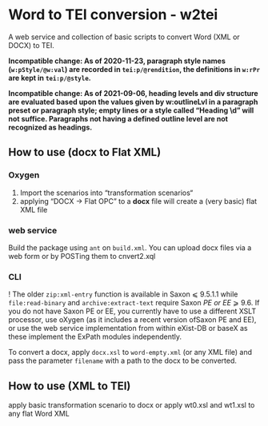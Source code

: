 # Word to TEI conversion - w2tei

A web service and collection of basic scripts to convert Word (XML or DOCX) to TEI.

**Incompatible change: As of 2020-11-23, paragraph style names (`w:pStyle/@w:val`) are recorded in `tei:p/@rendition`,
the definitions in `w:rPr` are kept in `tei:p/@style`.** 

**Incompatible change: As of 2021-09-06, heading levels and div structure are evaluated based upon the values given by
w:outlineLvl in a paragraph preset or paragraph style; empty lines or a style called “Heading \d” will not suffice.
Paragraphs not having a defined outline level are not recognized as headings.**

## How to use (docx to Flat XML)

### Oxygen
1. Import the scenarios into “transformation scenarios“
1. applying “DOCX → Flat OPC” to a **docx** file will create a (very basic) flat XML file

### web service
Build the package using `ant` on `build.xml`. You can upload docx files via a web form or by POSTing them to cnvert2.xql

### CLI
! The older `zip:xml-entry` function is available in Saxon ⩽ 9.5.1.1 while `file:read-binary` and `archive:extract-text`
require Saxon *PE or EE* ⩾ 9.6. If you do not have Saxon PE or EE, you currently have to use a different XSLT processor,
use oXygen (as it includes a recent version ofSaxon PE and EE), or use the web service implementation from within
eXist-DB or baseX as these implement the ExPath modules independently.

To convert a docx, apply `docx.xsl` to `word-empty.xml` (or any XML file) and pass the parameter `filename` with a path
to the docx to be converted.
  
## How to use (XML to TEI)
apply basic transformation scenario to docx or apply wt0.xsl and wt1.xsl to any flat Word XML
